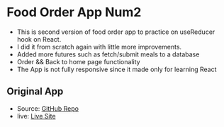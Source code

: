 # Food Order App Num2
 - This is second version of food order app to practice on useReducer hook on React.
 - I did it from scratch again with little more improvements.
 - Added more futures such as fetch/submit meals to a database
 - Order && Back to home page functionality
 - The App is not fully responsive since it made only for learning React

 ## Original App
 - Source: [GitHub Repo](https://github.com/RedouaneAjgagal/food-order-app-num2)
 - live: [Live Site](https://cheerful-conkies-18c65c.netlify.app/)